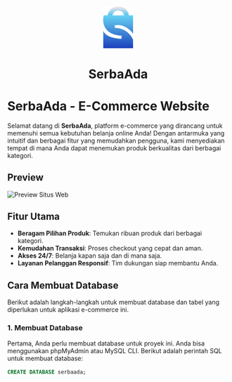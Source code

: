 <div align="center">
  <img src="https://github.com/ainurrafi2123/serbaada/blob/main/assets/img/serba.png" alt="Logo Toko" width="68px">
</div>

<div align="center">
  <h1>SerbaAda</h1>
</div>



# SerbaAda - E-Commerce Website

Selamat datang di **SerbaAda**, platform e-commerce yang dirancang untuk memenuhi semua kebutuhan belanja online Anda! Dengan antarmuka yang intuitif dan berbagai fitur yang memudahkan pengguna, kami menyediakan tempat di mana Anda dapat menemukan produk berkualitas dari berbagai kategori.

## Preview

![Preview Situs Web](../assets/img/imageP1.png) <!-- Ganti dengan path gambar preview yang sesuai -->

## Fitur Utama

- **Beragam Pilihan Produk**: Temukan ribuan produk dari berbagai kategori.
- **Kemudahan Transaksi**: Proses checkout yang cepat dan aman.
- **Akses 24/7**: Belanja kapan saja dan di mana saja.
- **Layanan Pelanggan Responsif**: Tim dukungan siap membantu Anda.

## Cara Membuat Database

Berikut adalah langkah-langkah untuk membuat database dan tabel yang diperlukan untuk aplikasi e-commerce ini.

### 1. Membuat Database

Pertama, Anda perlu membuat database untuk proyek ini. Anda bisa menggunakan phpMyAdmin atau MySQL CLI. Berikut adalah perintah SQL untuk membuat database:

```sql
CREATE DATABASE serbaada;
